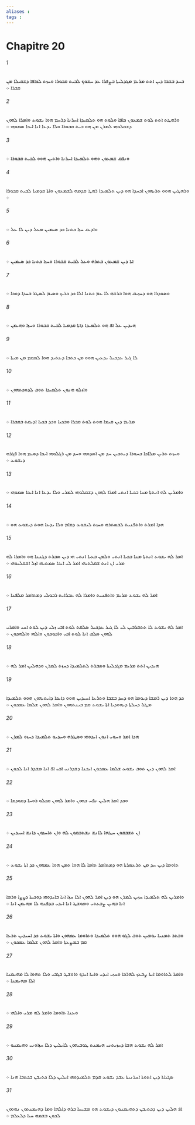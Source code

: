 ```yaml
---
aliases : 
tags : 
---
```


# Chapitre 20

###### 1
ܒܚܕ ܒܫܒܐ ܕܝܢ ܐܬܬ ܡܪܝܡ ܡܓܕܠܝܬܐ ܒܨܦܪܐ ܥܕ ܚܫܘܟ ܠܒܝܬ ܩܒܘܪܐ ܘܚܙܬ ܠܟܐܦܐ ܕܫܩܝܠܐ ܡܢ ܩܒܪܐ ܀
###### 2
ܘܪܗܛܬ ܐܬܬ ܠܘܬ ܫܡܥܘܢ ܟܐܦܐ ܘܠܘܬ ܗܘ ܬܠܡܝܕܐ ܐܚܪܢܐ ܕܪܚܡ ܗܘܐ ܝܫܘܥ ܘܐܡܪܐ ܠܗܘܢ ܕܫܩܠܘܗܝ ܠܡܪܢ ܡܢ ܗܘ ܒܝܬ ܩܒܘܪܐ ܘܠܐ ܝܕܥܐ ܐܢܐ ܐܝܟܐ ܤܡܘܗܝ ܀
###### 3
ܘܢܦܩ ܫܡܥܘܢ ܘܗܘ ܬܠܡܝܕܐ ܐܚܪܢܐ ܘܐܬܝܢ ܗܘܘ ܠܒܝܬ ܩܒܘܪܐ ܀
###### 4
ܘܪܗܛܝܢ ܗܘܘ ܬܪܝܗܘܢ ܐܟܚܕܐ ܗܘ ܕܝܢ ܬܠܡܝܕܐ ܪܗܛ ܩܕܡܗ ܠܫܡܥܘܢ ܘܐܬܐ ܩܕܡܝܐ ܠܒܝܬ ܩܒܘܪܐ ܀
###### 5
ܘܐܕܝܩ ܚܙܐ ܟܬܢܐ ܟܕ ܤܝܡܝܢ ܡܥܠ ܕܝܢ ܠܐ ܥܠ ܀
###### 6
ܐܬܐ ܕܝܢ ܫܡܥܘܢ ܒܬܪܗ ܘܥܠ ܠܒܝܬ ܩܒܘܪܐ ܘܚܙܐ ܟܬܢܐ ܟܕ ܤܝܡܝܢ ܀
###### 7
ܘܤܘܕܪܐ ܗܘ ܕܚܙܝܩ ܗܘܐ ܒܪܫܗ ܠܐ ܥܡ ܟܬܢܐ ܐܠܐ ܟܕ ܟܪܝܟ ܘܤܝܡ ܠܤܛܪ ܒܚܕܐ ܕܘܟܐ ܀
###### 8
ܗܝܕܝܢ ܥܠ ܐܦ ܗܘ ܬܠܡܝܕܐ ܕܐܬܐ ܩܕܡܝܐ ܠܒܝܬ ܩܒܘܪܐ ܘܚܙܐ ܘܗܝܡܢ ܀
###### 9
ܠܐ ܓܝܪ ܥܕܟܝܠ ܝܕܥܝܢ ܗܘܘ ܡܢ ܟܬܒܐ ܕܥܬܝܕ ܗܘܐ ܠܡܩܡ ܡܢ ܡܝܬܐ ܀
###### 10
ܘܐܙܠܘ ܗܢܘܢ ܬܠܡܝܕܐ ܬܘܒ ܠܕܘܟܬܗܘܢ ܀
###### 11
ܡܪܝܡ ܕܝܢ ܩܝܡܐ ܗܘܬ ܠܘܬ ܩܒܪܐ ܘܒܟܝܐ ܘܟܕ ܒܟܝܐ ܐܕܝܩܬ ܒܩܒܪܐ ܀
###### 12
ܘܚܙܬ ܬܪܝܢ ܡܠܐܟܐ ܒܚܘܪܐ ܕܝܬܒܝܢ ܚܕ ܡܢ ܐܤܕܘܗܝ ܘܚܕ ܡܢ ܪܓܠܘܗܝ ܐܝܟܐ ܕܤܝܡ ܗܘܐ ܦܓܪܗ ܕܝܫܘܥ ܀
###### 13
ܘܐܡܪܝܢ ܠܗ ܐܢܬܬܐ ܡܢܐ ܒܟܝܐ ܐܢܬܝ ܐܡܪܐ ܠܗܘܢ ܕܫܩܠܘܗܝ ܠܡܪܝ ܘܠܐ ܝܕܥܐ ܐܢܐ ܐܝܟܐ ܤܡܘܗܝ ܀
###### 14
ܗܕܐ ܐܡܪܬ ܘܐܬܦܢܝܬ ܠܒܤܬܪܗ ܘܚܙܬ ܠܝܫܘܥ ܕܩܐܡ ܘܠܐ ܝܕܥܐ ܗܘܬ ܕܝܫܘܥ ܗܘ ܀
###### 15
ܐܡܪ ܠܗ ܝܫܘܥ ܐܢܬܬܐ ܡܢܐ ܒܟܝܐ ܐܢܬܝ ܘܠܡܢ ܒܥܝܐ ܐܢܬܝ ܗܝ ܕܝܢ ܤܒܪܬ ܕܓܢܢܐ ܗܘ ܘܐܡܪܐ ܠܗ ܡܪܝ ܐܢ ܐܢܬ ܫܩܠܬܝܗܝ ܐܡܪ ܠܝ ܐܝܟܐ ܤܡܬܝܗܝ ܐܙܠ ܐܫܩܠܝܘܗܝ ܀
###### 16
ܐܡܪ ܠܗ ܝܫܘܥ ܡܪܝܡ ܘܐܬܦܢܝܬ ܘܐܡܪܐ ܠܗ ܥܒܪܐܝܬ ܪܒܘܠܝ ܕܡܬܐܡܪ ܡܠܦܢܐ ܀
###### 17
ܐܡܪ ܠܗ ܝܫܘܥ ܠܐ ܬܬܩܪܒܝܢ ܠܝ ܠܐ ܓܝܪ ܥܕܟܝܠ ܤܠܩܬ ܠܘܬ ܐܒܝ ܙܠܝ ܕܝܢ ܠܘܬ ܐܚܝ ܘܐܡܪܝ ܠܗܘܢ ܤܠܩ ܐܢܐ ܠܘܬ ܐܒܝ ܘܐܒܘܟܘܢ ܘܐܠܗܝ ܘܐܠܗܟܘܢ ܀
###### 18
ܗܝܕܝܢ ܐܬܬ ܡܪܝܡ ܡܓܕܠܝܬܐ ܘܤܒܪܬ ܠܬܠܡܝܕܐ ܕܚܙܬ ܠܡܪܢ ܘܕܗܠܝܢ ܐܡܪ ܠܗ ܀
###### 19
ܟܕ ܗܘܐ ܕܝܢ ܪܡܫܐ ܕܝܘܡܐ ܗܘ ܕܚܕ ܒܫܒܐ ܘܬܪܥܐ ܐܚܝܕܝܢ ܗܘܘ ܕܐܝܟܐ ܕܐܝܬܝܗܘܢ ܗܘܘ ܬܠܡܝܕܐ ܡܛܠ ܕܚܠܬܐ ܕܝܗܘܕܝܐ ܐܬܐ ܝܫܘܥ ܩܡ ܒܝܢܬܗܘܢ ܘܐܡܪ ܠܗܘܢ ܫܠܡܐ ܥܡܟܘܢ ܀
###### 20
ܗܕܐ ܐܡܪ ܘܚܘܝ ܐܢܘܢ ܐܝܕܘܗܝ ܘܤܛܪܗ ܘܚܕܝܘ ܬܠܡܝܕܐ ܕܚܙܘ ܠܡܪܢ ܀
###### 21
ܐܡܪ ܠܗܘܢ ܕܝܢ ܬܘܒ ܝܫܘܥ ܫܠܡܐ ܥܡܟܘܢ ܐܝܟܢܐ ܕܫܕܪܢܝ ܐܒܝ ܐܦ ܐܢܐ ܡܫܕܪ ܐܢܐ ܠܟܘܢ ܀
###### 22
ܘܟܕ ܐܡܪ ܗܠܝܢ ܢܦܚ ܒܗܘܢ ܘܐܡܪ ܠܗܘܢ ܩܒܠܘ ܪܘܚܐ ܕܩܘܕܫܐ ܀
###### 23
ܐܢ ܬܫܒܩܘܢ ܚܛܗܐ ܠܐܢܫ ܢܫܬܒܩܘܢ ܠܗ ܘܐܢ ܬܐܚܕܘܢ ܕܐܢܫ ܐܚܝܕܝܢ ܀
###### 24
ܬܐܘܡܐ ܕܝܢ ܚܕ ܡܢ ܬܪܥܤܪܬܐ ܗܘ ܕܡܬܐܡܪ ܬܐܡܐ ܠܐ ܗܘܐ ܬܡܢ ܗܘܐ ܥܡܗܘܢ ܟܕ ܐܬܐ ܝܫܘܥ ܀
###### 25
ܘܐܡܪܝܢ ܠܗ ܬܠܡܝܕܐ ܚܙܝܢ ܠܡܪܢ ܗܘ ܕܝܢ ܐܡܪ ܠܗܘܢ ܐܠܐ ܚܙܐ ܐܢܐ ܒܐܝܕܘܗܝ ܕܘܟܝܬܐ ܕܨܨܐ ܘܪܡܐ ܐܢܐ ܒܗܝܢ ܨܒܥܬܝ ܘܡܘܫܛ ܐܢܐ ܐܝܕܝ ܒܕܦܢܗ ܠܐ ܡܗܝܡܢ ܐܢܐ ܀
###### 26
ܘܒܬܪ ܬܡܢܝܐ ܝܘܡܝܢ ܬܘܒ ܠܓܘ ܗܘܘ ܬܠܡܝܕܐ ܘܬܐܘܡܐ ܥܡܗܘܢ ܘܐܬܐ ܝܫܘܥ ܟܕ ܐܚܝܕܝܢ ܬܪܥܐ ܩܡ ܒܡܨܥܬܐ ܘܐܡܪ ܠܗܘܢ ܫܠܡܐ ܥܡܟܘܢ ܀
###### 27
ܘܐܡܪ ܠܬܐܘܡܐ ܐܝܬܐ ܨܒܥܟ ܠܗܪܟܐ ܘܚܙܝ ܐܝܕܝ ܘܐܝܬܐ ܐܝܕܟ ܘܐܘܫܛ ܒܓܒܝ ܘܠܐ ܬܗܘܐ ܠܐ ܡܗܝܡܢܐ ܐܠܐ ܡܗܝܡܢܐ ܀
###### 28
ܘܥܢܐ ܬܐܘܡܐ ܘܐܡܪ ܠܗ ܡܪܝ ܘܐܠܗܝ ܀
###### 29
ܐܡܪ ܠܗ ܝܫܘܥ ܗܫܐ ܕܚܙܝܬܢܝ ܗܝܡܢܬ ܛܘܒܝܗܘܢ ܠܐܝܠܝܢ ܕܠܐ ܚܙܐܘܢܝ ܘܗܝܡܢܘ ܀
###### 30
ܤܓܝܐܬܐ ܕܝܢ ܐܬܘܬܐ ܐܚܪܢܝܬܐ ܥܒܕ ܝܫܘܥ ܩܕܡ ܬܠܡܝܕܘܗܝ ܐܝܠܝܢ ܕܠܐ ܟܬܝܒܢ ܒܟܬܒܐ ܗܢܐ ܀
###### 31
ܐܦ ܗܠܝܢ ܕܝܢ ܕܟܬܝܒܢ ܕܬܗܝܡܢܘܢ ܕܝܫܘܥ ܗܘ ܡܫܝܚܐ ܒܪܗ ܕܐܠܗܐ ܘܡܐ ܕܗܝܡܢܬܘܢ ܢܗܘܘܢ ܠܟܘܢ ܒܫܡܗ ܚܝܐ ܕܠܥܠܡ ܀
